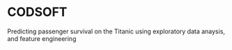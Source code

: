 # CODSOFT
Predicting passenger survival on the Titanic using exploratory data anaysis, and feature engineering
